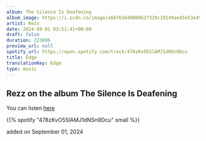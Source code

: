 ```yaml
---
album: The Silence Is Deafening
album_image: https://i.scdn.co/image/ab67616d0000b27329c19149ae45e53e459b8bba
artist: Rezz
date: 2024-09-01 03:51:41+00:00
draft: false
duration: 223886
preview_url: null
spotify_url: https://open.spotify.com/track/478zKvO5SlAMJ1dNSn9Dcu
title: Edge
translationKey: Edge
type: music
---
```


## Rezz on the album The Silence Is Deafening

You can listen [here](https://open.spotify.com/track/478zKvO5SlAMJ1dNSn9Dcu)

{{% spotify "478zKvO5SlAMJ1dNSn9Dcu" small %}}

added on September 01, 2024